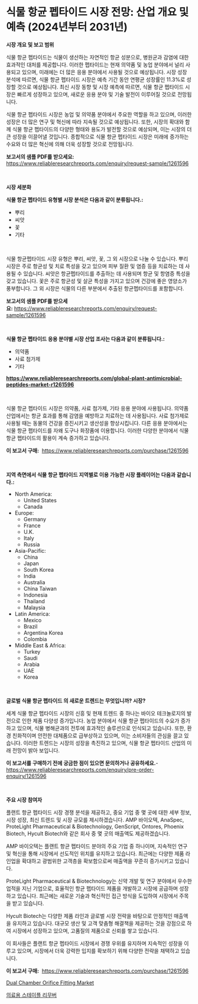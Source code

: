 <p><h1>식물 항균 펩타이드 시장 전망: 산업 개요 및 예측 (2024년부터 2031년)</h1></p><p><strong>시장 개요 및 보고 범위</strong></p>
<p><p>식물 항균 펩타이드는 식물이 생산하는 자연적인 항균 성분으로, 병원균과 감염에 대한 효과적인 대처를 제공합니다. 이러한 펩타이드는 현재 의약품 및 농업 분야에서 널리 사용되고 있으며, 미래에는 더 많은 응용 분야에서 사용될 것으로 예상됩니다. 시장 성장 분석에 따르면, 식물 항균 펩타이드 시장은 예측 기간 동안 연평균 성장률인 11.3%로 성장할 것으로 예상됩니다. 최신 시장 동향 및 시장 예측에 따르면, 식물 항균 펩타이드 시장은 빠르게 성장하고 있으며, 새로운 응용 분야 및 기술 발전이 이루어질 것으로 전망됩니다.</p><p>식물 항균 펩타이드 시장은 농업 및 의약품 분야에서 주요한 역할을 하고 있으며, 이러한 성장은 더 많은 연구 및 혁신에 따라 지속될 것으로 예상됩니다. 또한, 시장의 확대와 함께 식물 항균 펩타이드의 다양한 형태와 용도가 발전할 것으로 예상되며, 이는 시장의 더 큰 성장을 이끌어낼 것입니다. 종합적으로 식물 항균 펩타이드 시장은 미래에 증가하는 수요와 더 많은 혁신에 의해 더욱 성장할 것으로 전망됩니다.</p></p>
<p><strong>보고서의 샘플 PDF를 받으세요:</strong> <a href="https://www.reliableresearchreports.com/enquiry/request-sample/1261596">https://www.reliableresearchreports.com/enquiry/request-sample/1261596</a></p>
<p>&nbsp;</p>
<p><strong>시장 세분화</strong></p>
<p><strong>식물 항균 펩타이드 유형별 시장 분석은 다음과 같이 분류됩니다.:</strong></p>
<p><ul><li>뿌리</li><li>씨앗</li><li>꽃</li><li>기타</li></ul></p>
<p>&nbsp;</p>
<p><p>식물 항균펩타이드 시장 유형은 뿌리, 씨앗, 꽃, 그 외 시장으로 나눌 수 있습니다. 뿌리 시장은 주로 항균성 및 치료 특성을 갖고 있으며 피부 질환 및 염증 등을 치료하는 데 사용될 수 있습니다. 씨앗은 항균펩타이드를 추출하는 데 사용되며 항균 및 항염증 특성을 갖고 있습니다. 꽃은 주로 항균성 및 살균 특성을 가지고 있으며 건강에 좋은 영양소가 풍부합니다. 그 외 시장은 식물의 다른 부분에서 추출된 항균펩타이드를 포함합니다.</p></p>
<p><strong>보고서의 샘플 PDF를 받으세요:</strong>&nbsp;<a href="https://www.reliableresearchreports.com/enquiry/request-sample/1261596">https://www.reliableresearchreports.com/enquiry/request-sample/1261596</a></p>
<p>&nbsp;</p>
<p><strong> 식물 항균 펩타이드 응용 분야별 시장 산업 조사는 다음과 같이 분류됩니다.:</strong></p>
<p><ul><li>의약품</li><li>사료 첨가제</li><li>기타</li></ul></p>
<p><strong><a href="https://www.reliableresearchreports.com/global-plant-antimicrobial-peptides-market-r1261596">https://www.reliableresearchreports.com/global-plant-antimicrobial-peptides-market-r1261596</a></strong></p>
<p>&nbsp;</p>
<p><p>식물 항균 펩타이드 시장은 의약품, 사료 첨가제, 기타 응용 분야에 사용됩니다. 의약품 산업에서는 항균 효과를 통해 감염을 예방하고 치료하는 데 사용됩니다. 사료 첨가제로 사용될 때는 동물의 건강을 증진시키고 생산성을 향상시킵니다. 다른 응용 분야에서는 식물 항균 펩타이드를 자왜 도구나 화장품에 이용합니다. 이러한 다양한 분야에서 식물 항균 펩타이드의 활용이 계속 증가하고 있습니다.</p></p>
<p><strong>이 보고서 구매:</strong>&nbsp; <a href="https://www.reliableresearchreports.com/purchase/1261596">https://www.reliableresearchreports.com/purchase/1261596</a></p>
<p>&nbsp;</p>
<p><strong>지역 측면에서 식물 항균 펩타이드 지역별로 이용 가능한 시장 플레이어는 다음과 같습니다.:</strong></p>
<p><ul>
    <li>
        North America:
        <ul>
            <li>United States</li>
            <li>Canada</li>
        </ul>
    </li>
    <li>
        Europe:
        <ul>
            <li>Germany</li>
            <li>France</li>
            <li>U.K.</li>
            <li>Italy</li>
            <li>Russia</li>
        </ul>
    </li>
    <li>
        Asia-Pacific:
        <ul>
            <li>China</li>
            <li>Japan</li>
            <li>South Korea</li>
            <li>India</li>
            <li>Australia</li>
            <li>China Taiwan</li>
            <li>Indonesia</li>
            <li>Thailand</li>
            <li>Malaysia</li>
        </ul>
    </li>
    <li>
        Latin America:
        <ul>
            <li>Mexico</li>
            <li>Brazil</li>
            <li>Argentina Korea</li>
            <li>Colombia</li>
        </ul>
    </li>
    <li>
        Middle East & Africa:
        <ul>
            <li>Turkey</li>
            <li>Saudi</li>
            <li>Arabia</li>
            <li>UAE</li>
            <li>Korea</li>
        </ul>
    </li>
    </ul></p>
<p>&nbsp;</p>
<p><strong>글로벌 식물 항균 펩타이드 의 새로운 트렌드는 무엇입니까? 시장?</strong></p>
<p><p>세계 식물 항균 펩타이드 시장의 신흥 및 현재 트렌드 중 하나는 바이오 테크놀로지의 발전으로 인한 제품 다양성 증가입니다. 농업 분야에서 식물 항균 펩타이드의 수요가 증가하고 있으며, 식물 병해균과의 전투에 효과적인 솔루션으로 인식되고 있습니다. 또한, 환경 친화적이며 안전한 대체품으로 급부상하고 있으며, 이는 소비자들의 관심을 끌고 있습니다. 이러한 트렌드는 시장의 성장을 촉진하고 있으며, 식물 항균 펩타이드 산업의 미래 전망이 밝아 보입니다.</p></p>
<p><strong>이 보고서를 구매하기 전에 궁금한 점이 있으면 문의하거나 공유하세요.</strong>- <a href="https://www.reliableresearchreports.com/enquiry/pre-order-enquiry/1261596">https://www.reliableresearchreports.com/enquiry/pre-order-enquiry/1261596</a></p>
<p>&nbsp;</p>
<p><strong>주요 시장 참여자</strong></p>
<p><p>플랜트 항균 펩타이드 시장 경쟁 분석을 제공하고, 중요 기업 중 몇 곳에 대한 세부 정보, 시장 성장, 최신 트렌드 및 시장 규모를 제시하겠습니다. AMP 바이오텍, AnaSpec, ProteLight Pharmaceutical & Biotechnology, GenScript, Ontores, Phoenix Biotech, Hycult Biotech와 같은 회사 중 몇 곳의 매출액도 제공하겠습니다.</p><p>AMP 바이오텍는 플랜트 항균 펩타이드 분야의 주요 기업 중 하나이며, 지속적인 연구 및 혁신을 통해 시장에서 선도적인 위치를 유지하고 있습니다. 최근에는 다양한 제품 라인업을 확대하고 광범위한 고객층을 확보함으로써 매출액을 꾸준히 증가시키고 있습니다.</p><p>ProteLight Pharmaceutical & Biotechnology는 신약 개발 및 연구 분야에서 우수한 업적을 지닌 기업으로, 효율적인 항균 펩타이드 제품을 개발하고 시장에 공급하며 성장하고 있습니다. 최근에는 새로운 기술과 혁신적인 접근 방식을 도입하여 시장에서 주목을 받고 있습니다.</p><p>Hycult Biotech는 다양한 제품 라인과 글로벌 시장 전략을 바탕으로 안정적인 매출액을 유지하고 있습니다. 대규모 생산 및 고객 맞춤형 해결책을 제공하는 것을 강점으로 하여 시장에서 성장하고 있으며, 고품질의 제품으로 신뢰를 쌓고 있습니다.</p><p>이 회사들은 플랜트 항균 펩타이드 시장에서 경쟁 우위를 유지하며 지속적인 성장을 이루고 있으며, 시장에서 더욱 강력한 입지를 확보하기 위해 다양한 전략을 채택하고 있습니다.</p></p>
<p><strong>이 보고서 구매:</strong>&nbsp;&nbsp;<a href="https://www.reliableresearchreports.com/purchase/1261596">https://www.reliableresearchreports.com/purchase/1261596</a></p>
<p><p><a href="https://view.publitas.com/reportprime-1/dual-chamber-orifice-fitting-market-size-global-industry-overview-market-segmentation-and-forecast-2024-to-2031/">Dual Chamber Orifice Fitting Market</a></p><p><a href="https://medium.com/@wheelgg5674537/%EC%9D%98%EB%A3%8C-%EC%B2%A0%EC%A0%80-%EC%A0%9C%EA%B1%B0%EA%B8%B0-%EC%8B%9C%EC%9E%A5-%EC%A1%B0%EC%82%AC-%EB%B3%B4%EA%B3%A0%EC%84%9C-%EC%97%AD%EC%82%AC-%EB%B0%8F-2024%EB%85%84%EB%B6%80%ED%84%B0-2031%EB%85%84%EA%B9%8C%EC%A7%80%EC%9D%98-%EC%98%88%EC%B8%A1-b4b7ce88478e">의료용 스테이플 리무버</a></p></p>